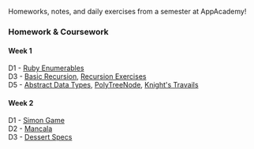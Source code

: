Homeworks, notes, and daily exercises from a semester at AppAcademy!

### Homework & Coursework

#### Week 1  
D1 - [Ruby Enumerables](https://github.com/agarun/homeworks/blob/master/classwork/W1D1/enumerables.rb)  
D3 - [Basic Recursion](https://github.com/agarun/homeworks/blob/master/homeworks/W1D3/recursion.rb), [Recursion Exercises](https://github.com/agarun/homeworks/blob/master/classwork/W1D3/recursion-exercises.rb)  
D5 - [Abstract Data Types](https://github.com/agarun/homeworks/blob/master/homeworks/W1D5/abstract_data_types.rb), [PolyTreeNode](https://github.com/agarun/homeworks/blob/master/classwork/W1D5/polytreenode/lib/00_tree_node.rb), [Knight's Travails](https://github.com/agarun/homeworks/blob/master/classwork/W1D5/knights_travails/knightpathfinder.rb)  

#### Week 2
D1 - [Simon Game](https://github.com/agarun/homeworks/blob/master/homeworks/W2D1/lib/simon_colorize.rb)  
D2 - [Mancala](https://github.com/agarun/homeworks/tree/master/homeworks/W2D2)  
D3 - [Dessert Specs](https://github.com/agarun/homeworks/tree/master/homeworks/W2D3)
